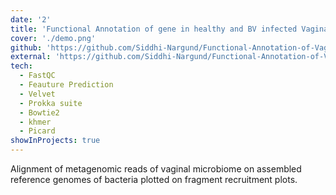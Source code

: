 ```yaml
---
date: '2'
title: 'Functional Annotation of gene in healthy and BV infected Vaginal Microbiome'
cover: './demo.png'
github: 'https://github.com/Siddhi-Nargund/Functional-Annotation-of-Vaginal-Metagenomic-reads'
external: 'https://github.com/Siddhi-Nargund/Functional-Annotation-of-Vaginal-Metagenomic-reads'
tech:
  - FastQC
  - Feauture Prediction
  - Velvet
  - Prokka suite
  - Bowtie2
  - khmer
  - Picard
showInProjects: true
---
```


Alignment of metagenomic reads of vaginal microbiome on assembled reference genomes of bacteria plotted on fragment recruitment plots. 
